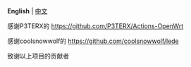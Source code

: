 **English** | [中文](https://p3terx.com/archives/build-openwrt-with-github-actions.html)

感谢P3TERX的 https://github.com/P3TERX/Actions-OpenWrt 

感谢coolsnowwolf的 https://github.com/coolsnowwolf/lede 

致谢以上项目的贡献者
